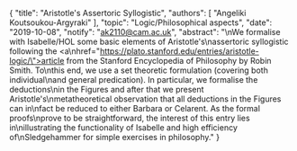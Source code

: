 {
    "title": "Aristotle's Assertoric Syllogistic",
    "authors": [
        "Angeliki Koutsoukou-Argyraki"
    ],
    "topic": "Logic/Philosophical aspects",
    "date": "2019-10-08",
    "notify": "ak2110@cam.ac.uk",
    "abstract": "\nWe formalise with Isabelle/HOL some basic elements of Aristotle's\nassertoric syllogistic following the <a\nhref=\"https://plato.stanford.edu/entries/aristotle-logic/\">article from the Stanford Encyclopedia of Philosophy by Robin Smith.</a> To\nthis end, we use a set theoretic formulation (covering both individual\nand general predication). In particular, we formalise the deductions\nin the Figures and after that we present Aristotle's\nmetatheoretical observation that all deductions in the Figures can in\nfact be reduced to either Barbara or Celarent. As the formal proofs\nprove to be straightforward, the interest of this entry lies in\nillustrating the functionality of Isabelle and high efficiency of\nSledgehammer for simple exercises in philosophy."
}